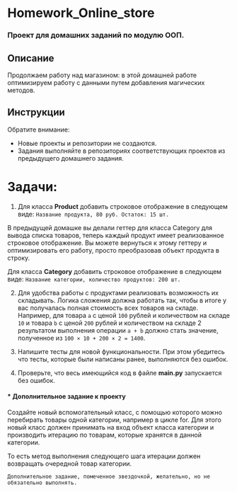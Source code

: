 # Homework_Online_store
### Проект для домашних заданий по модулю ООП.

## Описание
Продолжаем работу над магазином: в этой домашней работе оптимизируем работу с данными путем добавления магических методов.

## Инструкции
Обратите внимание:
- Новые проекты и репозитории не создаются.
- Задания выполняйте в репозиториях соответствующих проектов из предыдущего домашнего задания.

# Задачи:
1. Для класса **Product** добавить строковое отображение в следующем виде:
```Название продукта, 80 руб. Остаток: 15 шт.```

В предыдущей домашке вы делали геттер для класса Category для вывода списка товаров, теперь каждый продукт имеет реализованное строковое отображение. 
Вы можете вернуться к этому геттеру и оптимизировать его работу, просто преобразовав объект продукта в строку.

Для класса **Category** добавить строковое отображение в следующем виде:
```Название категории, количество продуктов: 200 шт.```

2. Для удобства работы с продуктами реализовать возможность их складывать. Логика сложения должна работать так, чтобы в итоге у вас получалась полная стоимость всех товаров на складе.
Например, для товара `a` с ценой `100` рублей и количеством на складе `10` и товара `b` с ценой `200` рублей и количеством на складе 2 результатом выполнения операции `a + b` должно стать значение, полученное из ```100 × 10 + 200 × 2 = 1400```.

3. Напишите тесты для новой функциональности. При этом убедитесь что тесты, которые были написаны ранее, выполняются без ошибок.

4. Проверьте, что весь имеющийся код в файле **main.py** запускается без ошибок.

#### * Дополнительное задание к проекту
Создайте новый вспомогательный класс, с помощью которого можно перебирать товары одной категории, например в цикле for. 
Для этого новый класс должен принимать на вход объект класса категории и производить итерацию по товарам, которые хранятся в данной категории.

То есть метод выполнения следующего шага итерации должен возвращать очередной товар категории.

`Дополнительное задание, помеченное звездочкой, желательно, но не обязательно выполнять.`